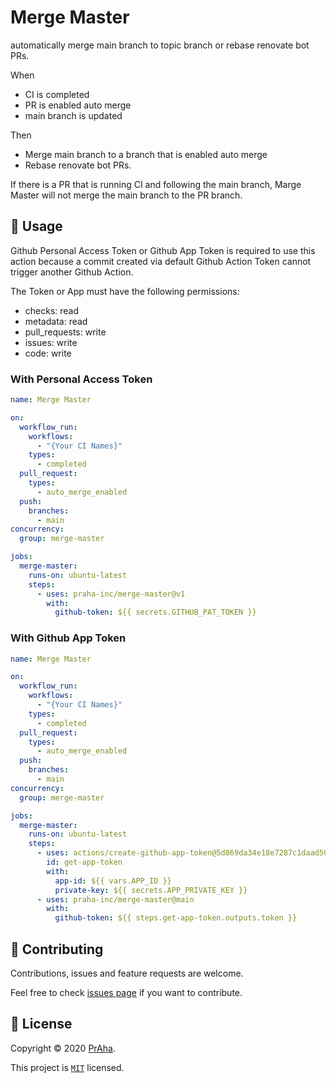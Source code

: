 # Merge Master

automatically merge main branch to topic branch or rebase renovate bot PRs.

When

- CI is completed
- PR is enabled auto merge
- main branch is updated

Then

- Merge main branch to a branch that is enabled auto merge
- Rebase renovate bot PRs.

If there is a PR that is running CI and following the main branch, Marge Master will not merge the main branch to the PR branch.

## 👏 Usage

Github Personal Access Token or Github App Token is required to use this action because a commit created via default Github Action Token cannot trigger another Github Action.

The Token or App must have the following permissions:

- checks: read
- metadata: read
- pull_requests: write
- issues: write
- code: write

### With Personal Access Token

```yaml
name: Merge Master

on:
  workflow_run:
    workflows:
      - "{Your CI Names}"
    types:
      - completed
  pull_request:
    types:
      - auto_merge_enabled
  push:
    branches:
      - main
concurrency:
  group: merge-master

jobs:
  merge-master:
    runs-on: ubuntu-latest
    steps:
      - uses: praha-inc/merge-master@v1
        with:
          github-token: ${{ secrets.GITHUB_PAT_TOKEN }}
```

### With Github App Token

```yaml
name: Merge Master

on:
  workflow_run:
    workflows:
      - "{Your CI Names}"
    types:
      - completed
  pull_request:
    types:
      - auto_merge_enabled
  push:
    branches:
      - main
concurrency:
  group: merge-master

jobs:
  merge-master:
    runs-on: ubuntu-latest
    steps:
      - uses: actions/create-github-app-token@5d869da34e18e7287c1daad50e0b8ea0f506ce69 # v1.11.0
        id: get-app-token
        with:
          app-id: ${{ vars.APP_ID }}
          private-key: ${{ secrets.APP_PRIVATE_KEY }}
      - uses: praha-inc/merge-master@main
        with:
          github-token: ${{ steps.get-app-token.outputs.token }}
```

## 🤝 Contributing

Contributions, issues and feature requests are welcome.

Feel free to check [issues page](https://github.com/praha-inc/merge-master/issues) if you want to contribute.

## 📝 License

Copyright © 2020 [PrAha](https://www.praha-inc.com/).

This project is [```MIT```](https://github.com/praha-inc/merge-master/blob/main/LICENSE) licensed.
